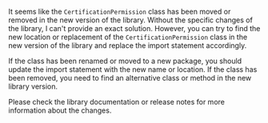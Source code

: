 It seems like the `CertificationPermission` class has been moved or removed in the new version of the library. Without the specific changes of the library, I can't provide an exact solution. However, you can try to find the new location or replacement of the `CertificationPermission` class in the new version of the library and replace the import statement accordingly. 

If the class has been renamed or moved to a new package, you should update the import statement with the new name or location. If the class has been removed, you need to find an alternative class or method in the new library version.

Please check the library documentation or release notes for more information about the changes.